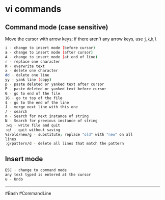 # vi commands

## Command mode (case sensitive)

Move the cursor with arrow keys; if there aren't any arrow keys, use `j`,`k`,`h`,`l`

```bash
i - change to insert mode (before cursor)
a - change to insert mode (after cursor)
A - change to insert mode (at end of line)
r - replace one character
R - overwrite text
x - delete one character
dd - delete one line
yy - yank line (copy)
p - paste deleted or yanked text after cursor
P - paste deleted or yanked text before cursor
G - go to end of the file
1G - go to top of the file
$ - go to the end of the line
J - merge next line with this one
/ - search
n - Search for next instance of string
N - Search for previous instance of string
:wq - write file and quit
:q! - quit without saving
%s/old/new/g - substitute; replace "old" with "new" on all
lines
:g/pattern/d - delete all lines that match the pattern
```

## Insert mode

```bash
ESC - change to command mode
any text typed is entered at the cursor
u - Undo
```

---

#Bash #CommandLine